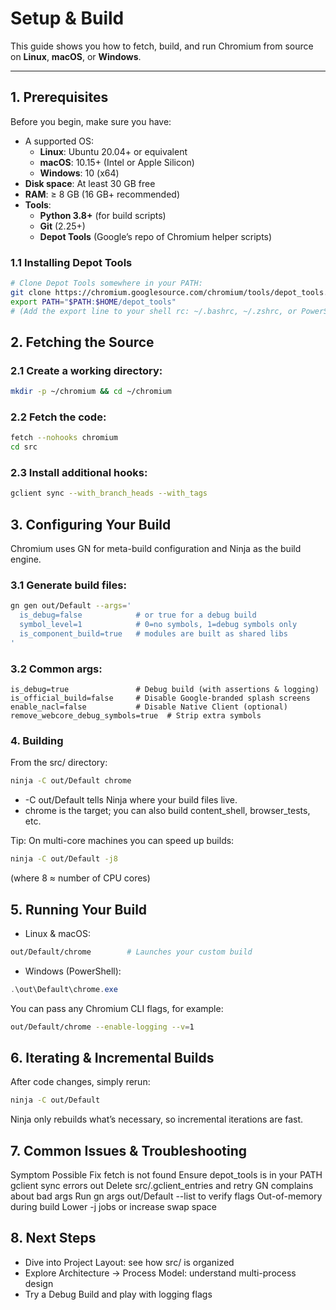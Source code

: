 # Setup & Build

This guide shows you how to fetch, build, and run Chromium from source on **Linux**, **macOS**, or **Windows**.

---

## 1. Prerequisites

Before you begin, make sure you have:

- A supported OS:
  - **Linux**: Ubuntu 20.04+ or equivalent
  - **macOS**: 10.15+ (Intel or Apple Silicon)
  - **Windows**: 10 (x64)
- **Disk space**: At least 30 GB free
- **RAM**: ≥ 8 GB (16 GB+ recommended)
- **Tools**:
  - **Python 3.8+** (for build scripts)
  - **Git** (2.25+)
  - **Depot Tools** (Google’s repo of Chromium helper scripts)

### 1.1 Installing Depot Tools

```bash
# Clone Depot Tools somewhere in your PATH:
git clone https://chromium.googlesource.com/chromium/tools/depot_tools.git ~/depot_tools
export PATH="$PATH:$HOME/depot_tools"
# (Add the export line to your shell rc: ~/.bashrc, ~/.zshrc, or PowerShell profile)
```

## 2. Fetching the Source

### 2.1 Create a working directory:

```bash
mkdir -p ~/chromium && cd ~/chromium
```

### 2.2 Fetch the code:

```bash
fetch --nohooks chromium
cd src
```

### 2.3 Install additional hooks:

```bash
gclient sync --with_branch_heads --with_tags
```

## 3. Configuring Your Build

Chromium uses GN for meta-build configuration and Ninja as the build engine.

### 3.1 Generate build files:

```bash
gn gen out/Default --args='
  is_debug=false            # or true for a debug build
  symbol_level=1            # 0=no symbols, 1=debug symbols only
  is_component_build=true   # modules are built as shared libs
'
```

### 3.2 Common args:

```text
is_debug=true               # Debug build (with assertions & logging)
is_official_build=false     # Disable Google-branded splash screens
enable_nacl=false           # Disable Native Client (optional)
remove_webcore_debug_symbols=true  # Strip extra symbols
```

### 4. Building

From the src/ directory:

```bash
ninja -C out/Default chrome
```

- -C out/Default tells Ninja where your build files live.
- chrome is the target; you can also build content_shell, browser_tests, etc.

Tip: On multi-core machines you can speed up builds:

```bash
ninja -C out/Default -j8
```

(where 8 ≈ number of CPU cores)

## 5. Running Your Build

- Linux & macOS:

```bash
out/Default/chrome        # Launches your custom build
```

- Windows (PowerShell):

```powershell
.\out\Default\chrome.exe
```

You can pass any Chromium CLI flags, for example:

```bash
out/Default/chrome --enable-logging --v=1
```

## 6. Iterating & Incremental Builds

After code changes, simply rerun:

```bash
ninja -C out/Default
```

Ninja only rebuilds what’s necessary, so incremental iterations are fast.

## 7. Common Issues & Troubleshooting

Symptom	Possible Fix
fetch is not found	Ensure depot_tools is in your PATH
gclient sync errors out	Delete src/.gclient_entries and retry
GN complains about bad args	Run gn args out/Default --list to verify flags
Out-of-memory during build	Lower -j jobs or increase swap space

## 8. Next Steps

- Dive into Project Layout: see how src/ is organized
- Explore Architecture → Process Model: understand multi-process design
- Try a Debug Build and play with logging flags


